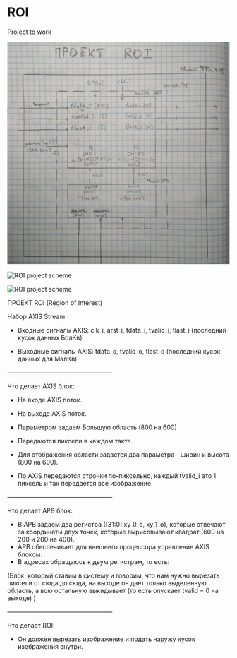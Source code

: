 # ROI
Project to work

![ROI project scheme](https://github.com/Temix707/ROI/blob/master/scheme/IMG20230622005151.jpg)

![ROI project scheme](https://github.com/Temix707/ROI/blob/master/scheme/IMG_20230627_022236.jpg)

![ROI project scheme](https://github.com/Temix707/ROI/blob/master/scheme/IMG_20230627_022156.jpg)

ПРОЕКТ ROI (Region of Interest)

Набор AXIS Stream
- Входные сигналы AXIS: clk_i, arst_i, tdata_i, tvalid_i, tlast_i (последний кусок данных БолКв) 

- Выходные сигналы AXIS:  tdata_o, tvalid_o, tlast_o (последний кусок данных для МалКв)

—————————————————

Что делает AXIS блок:
- На входе AXIS поток.
- На выходе AXIS поток.

- Параметром задаем Большую область (800 на 600)

- Передаются пиксели в каждом такте.
- Для отображения области задается два параметра - ширин и высота (800 на 600).
- По AXIS передаются строчки по-пиксельно, каждый tvalid_i это 1 пиксель и так передается все изображение.

—————————————————

Что делает APB блок:
- В APB задаем два регистра ([31:0] xy_0_o, xy_1_o), которые отвечают за  координаты двух точек, которые вырисовывают квадрат (600 на 200 и 200 на 400).  
- APB обеспечивает для внешнего процессора управление AXIS блоком.
- В адресах обращаюсь к двум регистрам, то есть: 

(Блок, который ставим в систему и говорим, что нам нужно вырезать пиксели от сюда до сюда, на выходе он дает только выделенную область, а всю остальную выкидывает (то есть опускает tvalid = 0 на выходе) )

—————————————————

Что делает ROI:
- Он должен вырезать изображение и подать наружу кусок изображения внутри.

